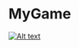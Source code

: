 # MyGame

[![Alt text](https://img.youtube.com/vi/9kR3xOzuQJY/0.jpg)](https://www.youtube.com/watch?v=9kR3xOzuQJY&ab_channel=Denn)
